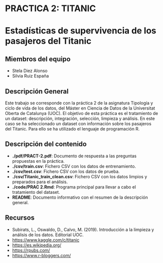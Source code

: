 # PRACTICA 2: TITANIC
# Estadísticas de supervivencia de los pasajeros del Titanic

## Miembros del equipo

* Stela Diez Alonso
* Silvia Ruiz España  

## Descripción General

Este trabajo se corresponde con la práctica 2 de la asignatura Tipología y ciclo de vida de los datos, del Máster en Ciencia de Datos de la Universitat Oberta de Catalunya (UOC). El objetivo de esta práctica es el tratamiento de un dataset: descripción, integración, selección, limpieza y análisis. En este caso se ha seleccionado un dataset con información sobre los pasajeros del Titanic. Para ello se ha utilizado el lenguaje de programación R. 

## Descripción del contenido
* **./pdf/PRACT-2.pdf**: Documento de respuesta a las preguntas propuestas en la práctica.    
* **./csv/train.csv**: Fichero CSV con los datos de entrenamiento.
* **./csv/test.csv**: Fichero CSV con los datos de prueba.
* **./csv/Titanic_train_clean.csv**: Fichero CSV con los datos limpios y preparados para el análisis.
* **./code/PRAC 2.Rmd**: Programa principal para llevar a cabo el tratamiento del dataset. 
* **README**: Documento informativo con el resumen de la descripción general. 

## Recursos
* Subirats, L., Oswaldo, D., Calvo, M. (2019). Introducción a la limpieza y análisis de los datos. Editorial UOC.
* https://www.kaggle.com/c/titanic
* https://es.wikipedia.org/ 
* https://rpubs.com/ 
* https://www.r-bloggers.com/ 



